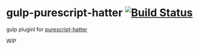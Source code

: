 gulp-purescript-hatter [![Build Status](https://travis-ci.org/mechairoi/gulp-purescript-hatter.svg?branch=master)](https://travis-ci.org/mechairoi/gulp-purescript-hatter)
===
gulp pluginl for [purescript-hatter](https://github.com/mechairoi/purescript-hatter)

WIP
